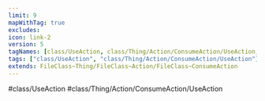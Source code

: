 ```yaml
---
limit: 9
mapWithTag: true
excludes:
icon: link-2
version: 5
tagNames: [class/UseAction, class/Thing/Action/ConsumeAction/UseAction, schema-org/UseAction]
tags: ["class/UseAction", "class/Thing/Action/ConsumeAction/UseAction"]
extends: FileClass~Thing/FileClass~Action/FileClass~ConsumeAction
---
```


#class/UseAction
#class/Thing/Action/ConsumeAction/UseAction

